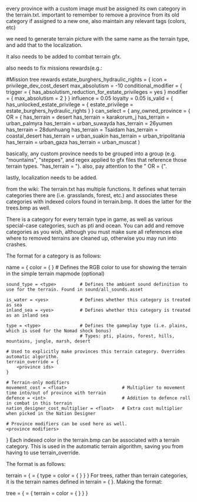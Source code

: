 every province with a custom image must be assigned its own category in the terrain.txt. important to remember to remove a province from its old category if assigned to a new one, also maintain any relevant tags (colors, etc)

we need to generate terrain picture with the same name as the terrain type, and add that to the localization.


it also needs to be added to combat terrain gfx.

also needs to fix missions rewards(e.g.:

#Mission tree rewards
estate_burghers_hydraulic_rights = {
	icon = privilege_dev_cost_desert
	max_absolutism = -10
	conditional_modifier = { trigger = { has_absolutism_reduction_for_estate_privileges = yes } modifier = { max_absolutism = 2 } }
	influence = 0.05
	loyalty = 0.05
	is_valid = {
		has_unlocked_estate_privilege = { estate_privilege = estate_burghers_hydraulic_rights }
	}
	can_select = {
		any_owned_province = {
			OR = {
				has_terrain = desert
					has_terrain = karakorum_j
					has_terrain = urban_palmyra
					has_terrain = urban_suwayda
					has_terrain = 26yumen
					has_terrain = 28dunhuang
					has_terrain = Tsaidam
				has_terrain = coastal_desert
					has_terrain = urban_suakin
					has_terrain = urban_tripolitania
					has_terrain = urban_gaza
					has_terrain = urban_muscat
)

basically, any custom province needs to be grouped into a group (e.g. "mountains", "steppes", and regex applied to gfx files that reference those terrain types. "has_terrain = "). also, pay attention to the "						OR = {".

lastly, localization needs to be added.

from the wiki:
The terrain.txt has multiple functions. It defines what terrain categories there are (i.e. grasslands, forest, etc.) and associates these categories with indexed colors found in terrain.bmp. It does the latter for the trees.bmp as well.

There is a category for every terrain type in game, as well as various special-case categories, such as pti and ocean. You can add and remove categories as you wish, although you must make sure all references else where to removed terrains are cleaned up, otherwise you may run into crashes.

The format for a category is as follows:

name = {
    color = { <rgb> }           # Defines the RGB color to use for showing the terrain in the simple terrain mapmode (optional)
    
    sound_type = <type>         # Defines the ambient sound definition to use for the terrain. Found in sound/all_sounds.asset
    
    is_water = <yes>            # Defines whether this category is treated as sea
    inland_sea = <yes>          # Defines whether this category is treated as an inland sea
    
    type = <type>               # Defines the gameplay type (i.e. plains, which is used for the Nomad shock bonus)
                                # Types: pti, plains, forest, hills, mountains, jungle, marsh, desert
    
    # Used to explicitly make provinces this terrain category. Overrides automatic algorithm.
    terrain_override = {
        <province ids>
    }
    
    # Terrain-only modifiers
    movement_cost = <float>                     # Multiplier to movement time into/out of province with terrain
    defence = <int>                             # Addition to defence roll in combat in this terrain
    nation_designer_cost_multiplier = <float>   # Extra cost multiplier when picked in the Nation Designer
    
    # Province modifiers can be used here as well.
    <province modifiers>
}
Each indexed color in the terrain.bmp can be associated with a terrain category. This is used in the automatic terrain algorithm, saving you from having to use terrain_override.

The format is as follows:

terrain = {
    <name>  = {
        type = <terrain category>
        color = {
            <index>
        }
    }
}
For trees, rather than terrain categories, it is the terrain names defined in terrain = { }. Making the format:

tree = {
    <name>  = {
        terrain = <terrain>
        color = {
            <indexes>
        }
    }
}